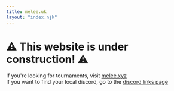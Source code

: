 ```yaml
---
title: melee.uk
layout: "index.njk"
---
```


⚠️ This website is under construction! ⚠️
===

If you're looking for tournaments, visit [melee.xyz](http://melee.xyx)  
If you want to find your local discord, go to the [discord links page](/links/discords/)